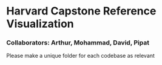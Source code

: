 # Harvard Capstone Reference Visualization

### Collaborators: Arthur, Mohammad, David, Pipat

Please make a unique folder for each codebase as relevant
